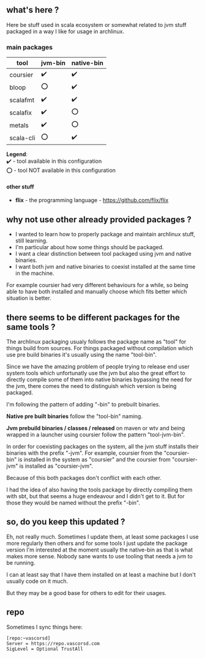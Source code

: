 ## what's here ?

Here be stuff used in scala ecosystem or somewhat related to 
jvm stuff packaged in a way I like for usage in archlinux.


### main packages

| tool      | jvm-bin  | native-bin  |
|-----------|----------|-------------|
| coursier  | ✔️        | ✔️           |
| bloop     | ⭕       | ✔️           |
| scalafmt  | ✔️        | ✔️           |
| scalafix  | ✔️        | ⭕          |
| metals    | ✔️        | ⭕          |
| scala-cli | ⭕       | ✔️           |

**Legend**:  
✔️ - tool available in this configuration  
⭕ - tool NOT available in this configuration  


#### other stuff

 * **flix** - the programming language - https://github.com/flix/flix


## why not use other already provided packages ?

 - I wanted to learn how to properly package and maintain archlinux stuff, still learning.
 - I'm particular about how some things should be packaged.
 - I want a clear distinction between tool packaged using jvm and native binaries.
 - I want both jvm and native binaries to coexist installed at the same time in the machine.

For example coursier had very different behaviours for a while, so
being able to have both installed and manually choose which fits better
which situation is better.


## there seems to be different packages for the same tools ?

The archlinux packaging usualy follows the package name as "tool"
for things build from sources. For things packaged without compilation
which use pre build binaries it's usually using the name "tool-bin".

Since we have the amazing problem of people trying to release end user
system tools which unfortunatly use the jvm but also the great effort
to directly compile some of them into native binaries bypassing the need
for the jvm, there comes the need to distinguish which version is being
packaged.

I'm following the pattern of adding "-bin" to prebuilt binaries.

**Native pre built binaries** follow the "tool-bin" naming.

**Jvm prebuild binaries / classes / released** on maven or wtv and being
wrapped in a launcher using coursier follow the pattern "tool-jvm-bin".

In order for coexisting packages on the system, all the jvm stuff
installs their binaries with the prefix "-jvm". For example, coursier
from the "coursier-bin" is installed in the system as "coursier" and 
the coursier from "coursier-jvm" is installed as "coursier-jvm".

Because of this both packages don't conflict with each other.

I had the idea of also having the tools package by directly compiling
them with sbt, but that seems a huge endeavour and I didn't get to it.
But for those they would be named without the prefix "-bin".


## so, do you keep this updated ?

Eh, not really much. Sometimes I update them, at least some packages I
use more regularly then others and for some tools I just update the package
version I'm interested at the moment usually the native-bin as that is what
makes more sense. Nobody sane wants to use tooling that needs a jvm to
be running.

I can at least say that I have them installed on at least a machine but I
don't usually code on it much.

But they may be a good base for others to edit for their usages.


## repo

Sometimes I sync things here:

````
[repo:~vascorsd]
Server = https://repo.vascorsd.com
SigLevel = Optional TrustAll
````
